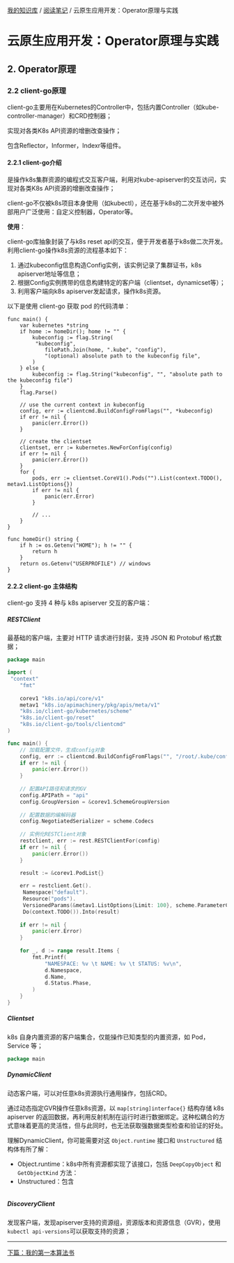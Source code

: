 [我的知识库](../README.md) / [阅读笔记](zz_gneratered_mdi.md) / 云原生应用开发：Operator原理与实践

# 云原生应用开发：Operator原理与实践

## 2. Operator原理

### 2.2 client-go原理

client-go主要用在Kubernetes的Controller中，包括内置Controller（如kube-controller-manager）和CRD控制器；

实现对各类K8s API资源的增删改查操作；

包含Reflector，Informer，Indexr等组件。

#### 2.2.1 client-go介绍

是操作k8s集群资源的编程式交互客户端，利用对kube-apiserver的交互访问，实现对各类K8s API资源的增删改查操作；

client-go不仅被k8s项目本身使用（如kubectl），还在基于k8s的二次开发中被外部用户广泛使用：自定义控制器，Operator等。

**使用**：

client-go库抽象封装了与k8s reset api的交互，便于开发者基于k8s做二次开发。利用client-go操作k8s资源的流程基本如下：

1. 通过kubeconfig信息构造Config实例，该实例记录了集群证书，k8s apiserver地址等信息；
2. 根据Config实例携带的信息构建特定的客户端（clientset，dynamicset等）；
3. 利用客户端向k8s apiserver发起请求，操作k8s资源。

以下是使用 client-go 获取 pod 的代码清单：

```golang
func main() {
    var kubernetes *string
    if home := homeDir(); home != "" {
        kubeconfig := flag.String(
         "kubeconfig",
            filePath.Join(home, ".kube", "config"),
            "(optional) absolute path to the kubeconfig file",
        )
    } else {
        kubeconfig := flag.String("kubeconfig", "", "absolute path to the kubeconfig file")
    }
    flag.Parse()
    
    // use the current context in kubeconfig
    config, err := clientcmd.BuildConfigFromFlags("", *kubeconfig)
    if err != nil {
        panic(err.Error())
    }
    
    // create the clientset
    clientset, err := kubernetes.NewForConfig(config)
    if err != nil {
        panic(err.Error())
    }
    for {
        pods, err := clientset.CoreV1().Pods("").List(context.TODO(), metav1.ListOptions{})
        if err != nil {
            panic(err.Error)
        }
        
        // ...
    }
}

func homeDir() string {
    if h := os.Getenv("HOME"); h != "" {
        return h
    }
    return os.Getenv("USERPROFILE") // windows
}
```

#### 2.2.2 client-go 主体结构

client-go 支持 4 种与 k8s apiserver 交互的客户端：

##### RESTClient

最基础的客户端，主要对 HTTP 请求进行封装，支持 JSON 和 Protobuf 格式数据；

```go
package main

import (
 "context"
    "fmt"
    
    corev1 "k8s.io/api/core/v1"
    metav1 "k8s.io/apimachinery/pkg/apis/meta/v1"
    "k8s.io/client-go/kubernetes/scheme"
    "k8s.io/client-go/reset"
    "k8s.io/client-go/tools/clientcmd"
)

func main() {
    // 加载配置文件，生成config对象
    config, err := clientcmd.BuildConfigFromFlags("", "/root/.kube/config")
    if err != nil {
        panic(err.Error())
    }
    
    // 配置API路径和请求的GV
    config.APIPath = "api"
    config.GroupVersion = &corev1.SchemeGroupVersion
    
    // 配置数据的编解码器
    config.NegotiatedSerializer = scheme.Codecs
    
    // 实例化RESTClient对象
    restclient, err := rest.RESTClientFor(config)
    if err != nil {
        panic(err.Error())
    }

    result := &corev1.PodList{}
    
    err = restclient.Get().
     Namespace("default").
     Resource("pods").
     VersionedParams(&metav1.ListOptions{Limit: 100}, scheme.ParameterCodec).
     Do(context.TODO()).Into(result)
    
    if err != nil {
        panic(err.Error)
    }
    
    for _, d := range result.Items {
        fmt.Printf(
            "NAMESPACE: %v \t NAME: %v \t STATUS: %v\n",
            d.Namespace,
            d.Name,
            d.Status.Phase,
        )
    }
}
```

##### Clientset

k8s 自身内置资源的客户端集合，仅能操作已知类型的内置资源，如 Pod，Service 等；

```go
package main

```

##### DynamicClient

动态客户端，可以对任意k8s资源执行通用操作，包括CRD。

通过动态指定GVR操作任意k8s资源，以 `map[string]interface{}` 结构存储 k8s apiserver 的返回数据，再利用反射机制在运行时进行数据绑定。这种松耦合的方式意味着更高的灵活性，但与此同时，也无法获取强数据类型检查和验证的好处。

理解DynamicClient，你可能需要对这 `Object.runtime` 接口和 `Unstructured` 结构体有所了解：

- Object.runtime：k8s中所有资源都实现了该接口，包括 `DeepCopyObject` 和 `GetObjectKind` 方法：
- Unstructured：包含

```go
```

##### DiscoveryClient

发现客户端，发现apiserver支持的资源组，资源版本和资源信息（GVR），使用`kubectl api-versions`可以获取支持的资源；

---
[下篇：我的第一本算法书](我的第一本算法书.md)
